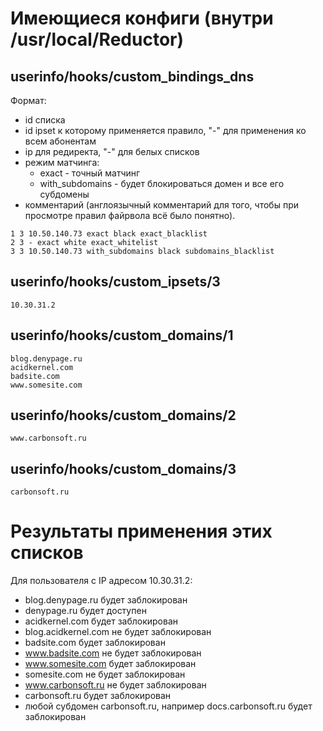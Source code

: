 # Имеющиеся конфиги (внутри /usr/local/Reductor)

## userinfo/hooks/custom_bindings_dns

Формат:

- id списка
- id ipset к которому применяется правило, "-" для применения ко всем абонентам
- ip для редиректа, "-" для белых списков
- режим матчинга: 
  - exact - точный матчинг
  - with_subdomains - будет блокироваться домен и все его субдомены
- комментарий (англоязычный комментарий для того, чтобы при просмотре правил файрвола всё было понятно).

```
1 3 10.50.140.73 exact black exact_blacklist
2 3 - exact white exact_whitelist
3 3 10.50.140.73 with_subdomains black subdomains_blacklist
```

## userinfo/hooks/custom_ipsets/3 
```
10.30.31.2
```

## userinfo/hooks/custom_domains/1 
```
blog.denypage.ru
acidkernel.com
badsite.com
www.somesite.com
```

## userinfo/hooks/custom_domains/2
```
www.carbonsoft.ru
```

## userinfo/hooks/custom_domains/3 
```
carbonsoft.ru
```

# Результаты применения этих списков

Для пользователя с IP адресом 10.30.31.2:

- blog.denypage.ru будет заблокирован
- denypage.ru будет доступен
- acidkernel.com будет заблокирован
- blog.acidkernel.com не будет заблокирован
- badsite.com будет заблокирован
- www.badsite.com не будет заблокирован
- www.somesite.com будет заблокирован
- somesite.com не будет заблокирован
- www.carbonsoft.ru не будет заблокирован
- carbonsoft.ru будет заблокирован
- любой субдомен carbonsoft.ru, например docs.carbonsoft.ru будет заблокирован
